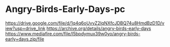 # Angry-Birds-Early-Days-pc
https://drive.google.com/file/d/1q4q6oUvvZ2lqNXfcJDBQ74u8HmdBzD1D/view?usp=drive_link
https://archive.org/details/angry-birds-early-days
https://www.mediafire.com/file/l5bpdymux39w0yo/angry-birds-early+days.zip/file

